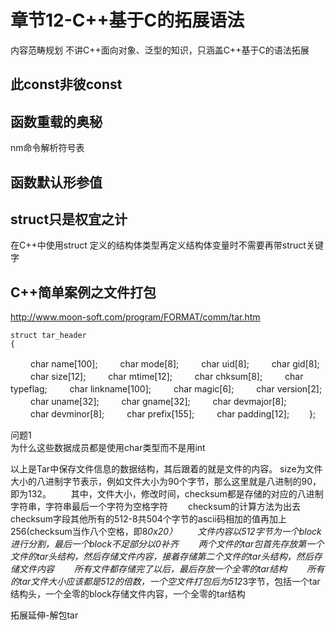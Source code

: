 # 章节12-C++基于C的拓展语法

内容范畴规划 不讲C++面向对象、泛型的知识，只涵盖C++基于C的语法拓展

## 此const非彼const

## 函数重载的奥秘

nm命令解析符号表

## 函数默认形参值

## struct只是权宜之计
在C++中使用struct 定义的结构体类型再定义结构体变量时不需要再带struct关键字


## C++简单案例之文件打包

http://www.moon-soft.com/program/FORMAT/comm/tar.htm

    struct tar_header
    {
　　	char name[100];
　　	char mode[8];
　　	char uid[8];
　　	char gid[8];
　　	char size[12];
　　	char mtime[12];
　　	char chksum[8];
　　	char typeflag;
　　	char linkname[100];
　　	char magic[6];
　　	char version[2];
　　	char uname[32];
　　	char gname[32];
　　	char devmajor[8];
　　	char devminor[8];
　　	char prefix[155];
　　	char padding[12];
　　};

问题1  
         为什么这些数据成员都是使用char类型而不是用int
    
    

   以上是Tar中保存文件信息的数据结构，其后跟着的就是文件的内容。
   size为文件大小的八进制字节表示，例如文件大小为90个字节，那么这里就是八进制的90，即为132。
　　其中，文件大小，修改时间，checksum都是存储的对应的八进制字符串，字符串最后一个字符为空格字符
　　checksum的计算方法为出去checksum字段其他所有的512-8共504个字节的ascii码相加的值再加上256(checksum当作八个空格，即8*0x20）
　　文件内容以512字节为一个block进行分割，最后一个block不足部分以0补齐
　　两个文件的tar包首先存放第一个文件的tar头结构，然后存储文件内容，接着存储第二个文件的tar头结构，然后存储文件内容
　　所有文件都存储完了以后，最后存放一个全零的tar结构
　　所有的tar文件大小应该都是512的倍数，一个空文件打包后为512*3字节，包括一个tar结构头，一个全零的block存储文件内容，一个全零的tar结构

拓展延伸-解包tar
